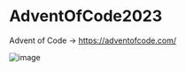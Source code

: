 # AdventOfCode2023

Advent of Code -> https://adventofcode.com/

![image](https://github.com/vlad-brasoveanu/AdventOfCode2023/assets/74719041/929a62ba-4aa0-45ab-bb39-8aeb0f0a3ec2)
